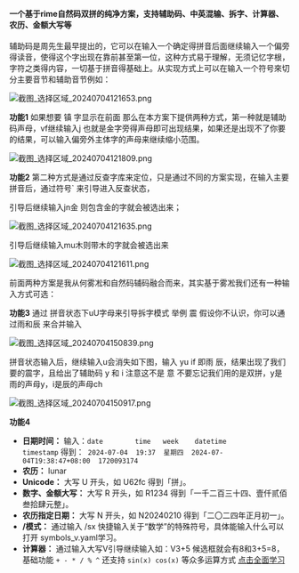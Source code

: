 #### 一个基于rime自然码双拼的纯净方案，支持辅助码、中英混输、拆字、计算器、农历、金额大写等 
辅助码是周先生最早提出的，它可以在输入一个确定得拼音后面继续输入一个偏旁得读音，使得这个字出现在靠前甚至第一位，这种方式易于理解，无须记忆字根，字符之类得内容，一切基于拼音得基础上。从实现方式上可以在输入一个符号來切分主要音节和辅助音节例如：

![截图_选择区域_20240704121653.png](https://storage.deepin.org/thread/202407041144502563_截图_选择区域_20240704121653.png)

**功能1**  如果想要 镇 字显示在前面  那么在本方案下提供两种方式，第一种就是辅助码声母，vf继续输入j 也就是金字旁得声母即可出现结果，如果还是出现不了你要的结果，可以输入偏旁外主体字的声母来继续缩小范围。

![截图_选择区域_20240704121809.png](https://storage.deepin.org/thread/202407041147131421_截图_选择区域_20240704121809.png)

**功能2**  第二种方式是通过反查字库来定位，只是通过不同的方案实现，在输入主要拼音后，通过符号\`  来引导进入反查状态，

引导后继续输入jn金 则包含金的字就会被选出来；

![截图_选择区域_20240704121635.png](https://storage.deepin.org/thread/202407041149125588_截图_选择区域_20240704121635.png)

引导后继续输入mu木则带木的字就会被选出来

![截图_选择区域_20240704121611.png](https://storage.deepin.org/thread/202407041149524870_截图_选择区域_20240704121611.png)

前面两种方案是我从何雾凇和自然码辅码融合而来，其实基于雾凇我们还有一种输入方式可选：

**功能3**  通过 拼音状态下uU字母来引导拆字模式 举例 震  假设你不认识，你可以通过雨和辰 来合并输入

![截图_选择区域_20240704150839.png](https://storage.deepin.org/thread/202407041150405343_截图_选择区域_20240704150839.png)

拼音状态输入后，继续输入u会消失如下图，输入 yu if 即雨 辰，结果出现了我们要的震字，且给出了辅助码 y 和  i  注意这不是 意 不要忘记我们用的是双拼，y是雨的声母y，i是辰的声母ch

![截图_选择区域_20240704150917.png](https://storage.deepin.org/thread/202407041151271858_截图_选择区域_20240704150917.png)

**功能4**

- **日期时间：**
  输入：```date        time   week    datetime                   timestamp```
  得到：``` 2024-07-04  19:37  星期四  2024-07-04T19:38:47+08:00  1720093174```
- **农历：** lunar
- **Unicode：** 大写 U 开头，如 U62fc 得到「拼」。
- **数字、金额大写：** 大写 R 开头，如 R1234 得到「一千二百三十四、壹仟贰佰叁拾肆元整」。
- **农历指定日期：** 大写 N 开头，如 N20240210 得到「二〇二四年正月初一」。
- **/模式：** 通过输入 /sx 快捷输入关于“数学”的特殊符号，具体能输入什么可以打开 symbols\_v.yaml学习。
- **计算器：** 通过输入大写V引导继续输入如：V3+5  候选框就会有8和3+5=8，基础功能 `+ - * / % ^` 还支持 `sin(x) cos(x)` 等众多运算方式 [点击全面学习](https://github.com/gaboolic/rime-shuangpin-fuzhuma/blob/main/md/calc.md)
